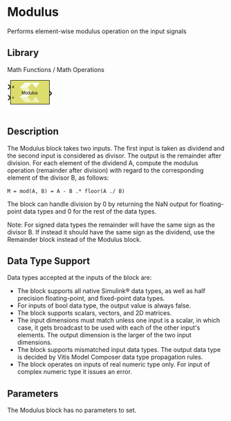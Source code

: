 # Modulus

Performs element-wise modulus operation on the input signals

## Library

Math Functions / Math Operations

![](./Images/block.png)

## Description

The Modulus block takes two inputs. The first input is taken as dividend
and the second input is considered as divisor. The output is the
remainder after division. For each element of the dividend A, compute
the modulus operation (remainder after division) with regard to the
corresponding element of the divisor B, as follows:

``` pre
M = mod(A, B) = A - B .* floor(A ./ B)
```

The block can handle division by 0 by returning the NaN output for
floating-point data types and 0 for the rest of the data types.

Note: For signed data types the remainder will have the same sign as the
divisor B. If instead it should have the same sign as the dividend, use
the Remainder block instead of the Modulus block.

## Data Type Support

Data types accepted at the inputs of the block are:

- The block supports all native Simulink® data types, as well as half
  precision floating-point, and fixed-point data types.
- For inputs of bool data type, the output value is always false.
- The block supports scalars, vectors, and 2D matrices.
- The input dimensions must match unless one input is a scalar, in which
  case, it gets broadcast to be used with each of the other input's
  elements. The output dimension is the larger of the two input
  dimensions.
- The block supports mismatched input data types. The output data type
  is decided by Vitis Model Composer data type propagation rules.
- The block operates on inputs of real numeric type only. For input of
  complex numeric type it issues an error.

## Parameters

The Modulus block has no parameters to set.
